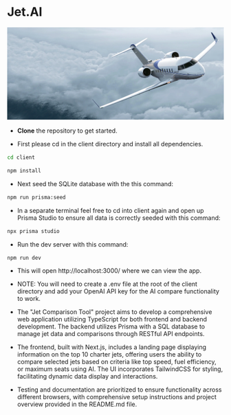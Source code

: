 # Jet.AI

 <p align="center">
  <img width="1000" src="./client/assets/jet-ai-read-me-img.png">
</p>

- **Clone** the repository to get started.

- First please cd in the client directory and install all dependencies.

```bash
cd client
```

```bash
npm install
```

- Next seed the SQLite database with the this command:

```bash
npm run prisma:seed
```

- In a separate terminal feel free to cd into client again and open up Prisma Studio to ensure all data is correctly seeded with this command:

```bash
npx prisma studio
```

- Run the dev server with this command:

```bash
npm run dev
```

- This will open http://localhost:3000/ where we can view the app.

- NOTE: You will need to create a .env file at the root of the client directory and add your OpenAI API key for the AI compare functionality to work.
  
- The "Jet Comparison Tool" project aims to develop a comprehensive web application utilizing TypeScript for both frontend and backend development. The backend utilizes Prisma with a SQL database to manage jet data and comparisons through RESTful API endpoints. 

- The frontend, built with Next.js, includes a landing page displaying information on the top 10 charter jets, offering users the ability to compare selected jets based on criteria like top speed, fuel efficiency, or maximum seats using AI. The UI incorporates TailwindCSS for styling, facilitating dynamic data display and interactions. 

- Testing and documentation are prioritized to ensure functionality across different browsers, with comprehensive setup instructions and project overview provided in the README.md file.

